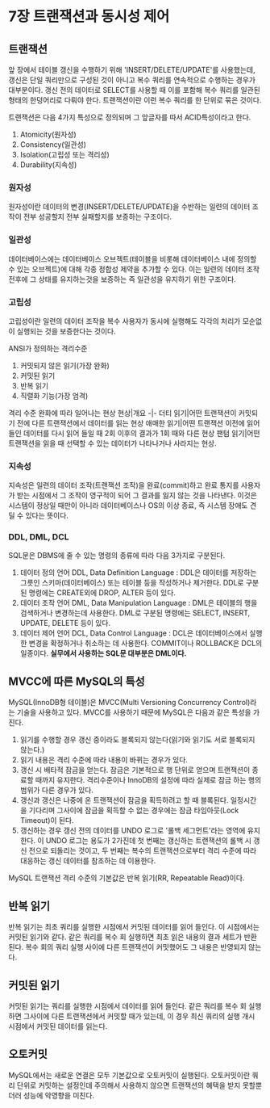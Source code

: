 # 7장 트랜잭션과 동시성 제어

## 트랜잭션
앞 장에서 테이블 갱신을 수행하기 위해 'INSERT/DELETE/UPDATE'를 사용했는데, 갱신은 단일 쿼리만으로 구성된 것이 아니고 복수 쿼리를 연속적으로 수행하는 경우가 대부분이다. 갱신 전의 데이터로 SELECT를 사용할 때 이를 포함해 복수 쿼리를 일관된 형태의 한덩어리로 다뤄야 한다. 트랜잭션이란 이런 복수 쿼리를 한 단위로 묶은 것이다.

트랜잭션은 다음 4가지 특성으로 정의되며 그 앞글자를 따서 ACID특성이라고 한다.  
1. Atomicity(원자성)
2. Consistency(일관성)
3. Isolation(고립성 또는 격리성)
4. Durability(지속성)

### 원자성
원자성이란 데이터의 변경(INSERT/DELETE/UPDATE)을 수반하는 일련의 데이터 조작이 전부 성공할지 전부 실패할지를 보증하는 구조이다.

### 일관성
데이터베이스에는 데이터베이스 오브젝트(테이블을 비롯해 데이터베이스 내에 정의할 수 있는 오브젝트)에 대해 각종 정합성 제약을 추가할 수 있다. 이는 일련의 데이터 조작 전후에 그 상태를 유지하는것을 보증하는 즉 일관성을 유지하기 위한 구조이다.

### 고립성
고립성이란 일련의 데이터 조작을 복수 사용자가 동시에 실행해도 각각의 처리가 모순없이 실행되는 것을 보증한다는 것이다.  

ANSI가 정의하는 격리수준  
1. 커밋되지 않은 읽기(가장 완화)
2. 커밋된 읽기
3. 반복 읽기
4. 직렬화 기능(가장 엄격)

격리 수준 완화에 따라 일어나는 현상
현상|개요
-|-
더티 읽기|어떤 트랜잭션이 커밋되기 전에 다른 트랜잭션에서 데이터를 읽는 현상
애매한 읽기|어떤 트랜잭션 이전에 읽어 들인 데이터를 다시 읽어 들일 때 2회 이후의 결과가 1회 때와 다른 현상
팬텀 읽기|어떤 트랜잭션을 읽을 때 선택할 수 있는 데이터가 나타나거나 사라지는 현상.

### 지속성
지속성은 일련의 데이터 조작(트랜잭션 조작)을 완료(commit)하고 완료 통지를 사용자가 받는 시점에서 그 조작이 영구적이 되어 그 결과를 잃지 않는 것을 나타낸다. 이것은 시스템이 정상일 때만이 아니라 데이터베이스나 OS의 이상 종료, 즉 시스템 장애도 견딜 수 있다는 뜻이다.

### DDL, DML, DCL
SQL문은 DBMS에 줄 수 있는 명령의 종류에 따라 다음 3가지로 구분된다.
1. 데이터 정의 언어 DDL, Data Definition Language : DDL은 데이터를 저장하는 그릇인 스키마(데이터베이스) 또는 테이블 등을 작성하거나 제거한다. DDL로 구분된 명령에는 CREATE외에 DROP, ALTER 등이 있다.
2. 데이터 조작 언어 DML, Data Manipulation Language : DML은 테이블의 행을 검색하거나 변경하는데 사용한다. DML로 구분된 명령에는 SELECT, INSERT, UPDATE, DELETE 등이 있다.
3. 데이터 제어 언어 DCL, Data Control Language : DCL은 데이터베이스에서 실행한 변경을 확정하거나 취소하는 데 사용한다. COMMIT이나 ROLLBACK은 DCL의 일종이다. **실무에서 사용하는 SQL문 대부분은 DML이다.**

## MVCC에 따른 MySQL의 특성
MySQL(InnoDB형 테이블)은 MVCC(Multi Versioning Concurrency Control)라는 기술을 사용하고 있다. MVCC를 사용하기 때문에 MySQL은 다음과 같은 특성을 가진다.
1. 읽기를 수행할 경우 갱신 중이라도 블록되지 않는다(읽기와 읽기도 서로 블록되지 않는다.)
2. 읽기 내용은 격리 수준에 따라 내용이 바뀌는 경우가 있다.
3. 갱신 시 배타적 잠금을 얻는다. 잠금은 기본적으로 행 단위로 얻으며 트랜잭션이 종료할 때까지 유지한다. 격리수준이나 InnoDB의 설정에 따라 실제로 잠금 하는 행의 범위가 다른 경우가 있다.
4. 갱신과 갱신은 나중에 온 트랜잭션이 잠금을 획득하려고 할 때 블록된다. 일정시간을 기다리며 그사이에 잠금을 획득할 수 없는 경우에는 잠금 타임아웃(Lock Timeout)이 된다.
5. 갱신하는 경우 갱신 전의 데이터를 UNDO 로그로 '롤백 세그먼트'라는 영역에 유지한다. 이 UNDO 로그는 용도가 2가진데 첫 번째는 갱신하는 트랜잭션의 롤백 시 갱신 전으로 되돌리는 것이고, 두 번째는 복수의 트랜잭션으로부터 격리 수준에 따라 대응하는 갱신 데이터를 참조하는 데 이용한다.

MySQL  트랜잭션 격리 수준의 기본값은 반복 읽기(RR, Repeatable Read)이다.
## 반복 읽기
반복 읽기는 최초 쿼리를 실행한 시점에서 커밋된 데이터를 읽어 들인다. 이 시점에서는 커밋된 읽기와 같다. 같은 쿼리를 복수 회 실행하면 최초 읽은 내용의 결과 세트가 반환된다. 복수 회의 쿼리 실행 사이에 다른 트랜잭션이 커밋했어도 그 내용은 반영되지 않는다.

## 커밋된 읽기
커밋된 읽기는 쿼리를 실행한 시점에서 데이터를 읽어 들인다. 같은 쿼리를 복수 회 실행하면 그사이에 다른 트랜잭션에서 커밋할 때가 있는데, 이 경우 최신 쿼리의 실행 개시 시점에서 커밋된 데이터를 읽는다.

## 오토커밋
MySQL에서는 새로운 연결은 모두 기본값으로 오토커밋이 실행된다. 오토커밋이란 쿼리 단위로 커밋하는 설정인데 주의해서 사용하지 않으면 트랜잭션의 혜택을 받지 못할뿐더러 성능에 악영향을 미친다.